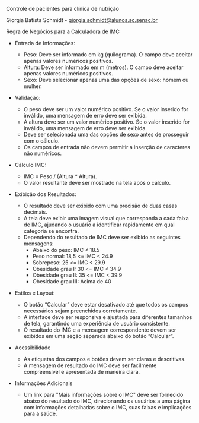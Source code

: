 Controle de pacientes para clínica de nutrição             

Giorgia Batista Schmidt - giorgia.schmidt@alunos.sc.senac.br

Regra de Negócios para a Calculadora de IMC
- Entrada de Informações:
    - Peso: Deve ser informado em kg (quilograma). O campo deve aceitar apenas valores numéricos positivos.
    - Altura: Deve ser informado em m (metros). O campo deve aceitar apenas valores numéricos positivos.
    - Sexo: Deve selecionar apenas uma das opções de sexo: homem ou mulher. 

- Validação:
    - O peso deve ser um valor numérico positivo. Se o valor inserido for inválido, uma mensagem de erro deve ser exibida.
    - A altura deve ser um valor numérico positivo. Se o valor inserido for inválido, uma mensagem de erro deve ser exibida.
    - Deve ser selecionada uma das opções de sexo antes de prosseguir com o cálculo.
    - Os campos de entrada não devem permitir a inserção de caracteres não numéricos.

- Cálculo IMC:
    - IMC = Peso / (Altura * Altura).
    - O valor resultante deve ser mostrado na tela após o cálculo.

- Exibição dos Resultados:
    - O resultado deve ser exibido com uma precisão de duas casas decimais.
    - A tela deve exibir uma imagem visual que corresponda a cada faixa de IMC, ajudando o usuário a identificar rapidamente em qual categoria se encontra.
    - Dependendo do resultado de IMC deve ser exibido as seguintes mensagens:
	    - Abaixo do peso: IMC < 18.5
		- Peso normal: 18,5 <= IMC < 24.9
		- Sobrepeso: 25 <= IMC < 29.9
		- Obesidade grau I: 30 <= IMC < 34.9
		- Obesidade grau II: 35 <= IMC < 39.9
		- Obesidade grau III: Acima de 40


- Estilos e Layout:
    - O botão “Calcular” deve estar desativado até que todos os campos necessários sejam preenchidos corretamente.
    - A interface deve ser responsiva e ajustada para diferentes tamanhos de tela, garantindo uma experiência de usuário consistente.
    - O resultado do IMC e a mensagem correspondente devem ser exibidos em uma seção separada abaixo do botão “Calcular”.

- Acessibilidade
    - As etiquetas dos campos e botões devem ser claras e descritivas.
    - A mensagem de resultado do IMC deve ser facilmente compreensível e apresentada de maneira clara.


- Informações Adicionais
    - Um link para "Mais informações sobre o IMC" deve ser fornecido abaixo do resultado do IMC, direcionando os usuários a uma página com informações detalhadas sobre o IMC, suas faixas e implicações para a saúde.
